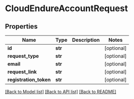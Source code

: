# CloudEndureAccountRequest

## Properties
Name | Type | Description | Notes
------------ | ------------- | ------------- | -------------
**id** | **str** |  | [optional]
**request_type** | **str** |  | [optional]
**email** | **str** |  | [optional]
**request_link** | **str** |  | [optional]
**registration_token** | **str** |  | [optional]

[[Back to Model list]](API_README.md#documentation-for-models) [[Back to API list]](API_README.md#documentation-for-api-endpoints) [[Back to README]](API_README.md)

